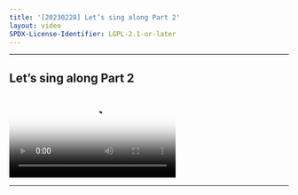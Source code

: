 ```yaml
---
title: '[20230228] Let’s sing along Part 2'
layout: video
SPDX-License-Identifier: LGPL-2.1-or-later
---
```


---

## Let’s sing along Part 2

<div class="container">
  <video id="my-video" class="video-js vjs-fluid vjs-layout-medium" poster="https://cdn.discordapp.com/attachments/1083515523846914179/1084030458985189387/20230228-2.jpg" preload="auto" controls="controls" data-setup='{}'>
    <source src="https://drive.ayampenyet.eu.org/api/raw/?path=/%F0%9F%94%AE%20Unarchive%20Karaoke%20Moona/%5B20230228%5D%20%E3%80%90MoonUtau%E3%80%91Let's%20sing%20along%E3%80%90Unarchive%E3%80%91%20%5BMoona%20Hoshinova%20hololive-ID%5D%202%20(1yssXxFWT2Y).mp4" type="video/mp4"/>
  </video>
</div>

---
